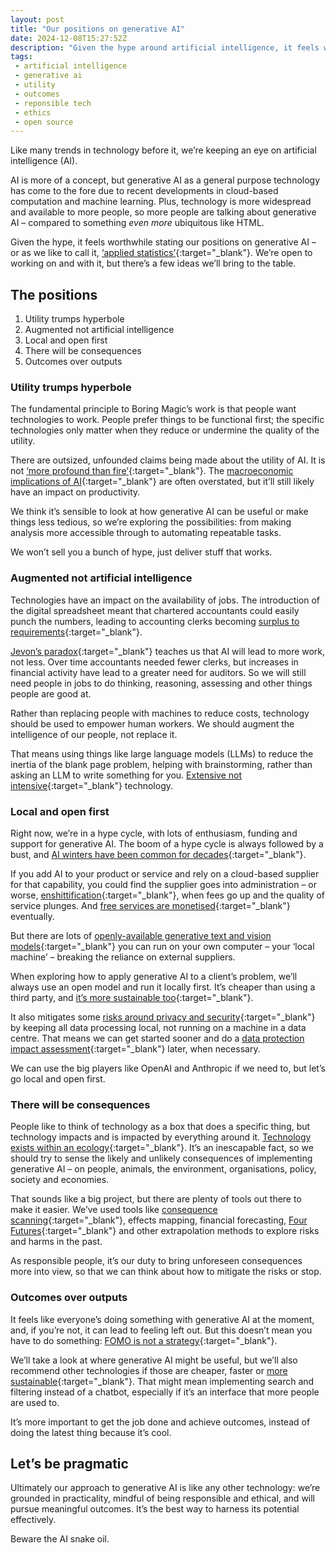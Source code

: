 ```yaml
---
layout: post
title: "Our positions on generative AI"
date: 2024-12-08T15:27:52Z
description: "Given the hype around artificial intelligence, it feels worthwhile stating our positions on the technology. We’re open to working on and with it, but there’s a few ideas we’ll bring to the table."
tags:
 - artificial intelligence
 - generative ai
 - utility
 - outcomes
 - reponsible tech
 - ethics
 - open source
---
```


Like many trends in technology before it, we’re keeping an eye on artificial intelligence (AI). 

AI is more of a concept, but generative AI as a general purpose technology has come to the fore due to recent developments in cloud-based computation and machine learning. Plus, technology is more widespread and available to more people, so more people are talking about generative AI – compared to something _even more_ ubiquitous like HTML.

Given the hype, it feels worthwhile stating our positions on generative AI – or as we like to call it, [‘applied statistics’](https://adactio.com/journal/21552){:target="_blank"}. We’re open to working on and with it, but there’s a few ideas we’ll bring to the table. 

## The positions

1. Utility trumps hyperbole
2. Augmented not artificial intelligence
3. Local and open first
4. There will be consequences
5. Outcomes over outputs

### Utility trumps hyperbole

The fundamental principle to Boring Magic’s work is that people want technologies to work. People prefer things to be functional first; the specific technologies only matter when they reduce or undermine the quality of the utility.

There are outsized, unfounded claims being made about the utility of AI. It is not [‘more profound than fire’](https://fortune.com/2023/04/17/sundar-pichai-a-i-more-profound-than-fire-electricity/){:target="_blank"}. The [macroeconomic implications of AI](https://www.nber.org/papers/w32487){:target="_blank"} are often overstated, but it’ll still likely have an impact on productivity.

We think it’s sensible to look at how generative AI can be useful or make things less tedious, so we’re exploring the possibilities: from making analysis more accessible through to automating repeatable tasks.

We won’t sell you a bunch of hype, just deliver stuff that works.

### Augmented not artificial intelligence

Technologies have an impact on the availability of jobs. The introduction of the digital spreadsheet meant that chartered accountants could easily punch the numbers, leading to accounting clerks becoming [surplus to requirements](https://www.ft.com/content/c5f7909f-0bac-40fa-b5a8-ff34c38b89a9#:~:text=The%20Bureau%20of%20Labor%20Statistics%20estimated%20that%20there%20were%20339%2C000%20accountants%20and%20accounting%20clerks%20working%20in%20the%20US%20in%201980%2C%20around%20the%20time%20VisiCalc%20started%20to%20take%20off.%20By%202022%2C%20the%20bureau%20tallied%201.4mn%20accountants%20and%20auditors.){:target="_blank"}.

[Jevon’s paradox](https://www.timpaul.co.uk/posts/automation-and-the-jevons-paradox/){:target="_blank"} teaches us that AI will lead to more work, not less. Over time accountants needed fewer clerks, but increases in financial activity have lead to a greater need for auditors. So we will still need people in jobs to do thinking, reasoning, assessing and other things people are good at.

Rather than replacing people with machines to reduce costs, technology should be used to empower human workers. We should augment the intelligence of our people, not replace it.

That means using things like large language models (LLMs) to reduce the inertia of the blank page problem,  helping with brainstorming, rather than asking an LLM to write something for you. [Extensive not intensive](https://mosaic.uoc.edu/2023/06/26/nobody-writing-and-nobody-reading-artificial-intelligence-chatbots-and-the-science-we-want/){:target="_blank"} technology.

### Local and open first

Right now, we’re in a hype cycle, with lots of enthusiasm, funding and support for generative AI. The boom of a hype cycle is always followed by a bust, and [AI winters have been common for decades](https://en.wikipedia.org/wiki/AI_winter){:target="_blank"}. 

If you add AI to your product or service and rely on a cloud-based supplier for that capability, you could find the supplier goes into administration – or worse, [enshittification](https://pluralistic.net/2023/01/21/potemkin-ai/#hey-guys){:target="_blank"}, when fees go up and the quality of service plunges. And [free services are monetised](https://visitmy.website/2024/02/02/monetising-the-rabbit-r1/){:target="_blank"} eventually.

But there are lots of [openly-available generative text and vision models](https://ollama.com/){:target="_blank"} you can run on your own computer – your ‘local machine’ – breaking the reliance on external suppliers.

When exploring how to apply generative AI to a client’s problem, we’ll always use an open model and run it locally first. It’s cheaper than using a third party, and [it’s more sustainable too](https://www.weforum.org/stories/2025/01/scaling-ai-without-breaking-the-grid/#:~:text=Open-source%20models%20help%20organizations%20bypass%20the%20expensive%20and%20power-intensive%20model-training%20process){:target="_blank"}.

It also mitigates some [risks around privacy and security](https://www.bbc.co.uk/news/technology-68128396){:target="_blank"} by keeping all data processing local, not running on a machine in a data centre. That means we can get started sooner and do a [data protection impact assessment](https://ico.org.uk/for-organisations/uk-gdpr-guidance-and-resources/accountability-and-governance/guide-to-accountability-and-governance/data-protection-impact-assessments/){:target="_blank"} later, when necessary.

We can use the big players like OpenAI and Anthropic if we need to, but let’s go local and open first.

### There will be consequences 

People like to think of technology as a box that does a specific thing, but technology impacts and is impacted by everything around it. [Technology exists within an ecology](http://booktwo.org/notebook/ai-is-doing-exactly-what-its-creators-want-it-to-do/){:target="_blank"}. It’s an inescapable fact, so we should try to sense the likely and unlikely consequences of implementing generative AI – on people, animals, the environment, organisations, policy, society and economies. 

That sounds like a big project, but there are plenty of tools out there to make it easier. We’ve used tools like [consequence scanning](https://doteveryone.org.uk/project/consequence-scanning/){:target="_blank"}, effects mapping, financial forecasting, [Four Futures](https://jfsdigital.org/articles-and-essays/2009-2/vol-14-no-2-november/essays/jim-dators-alternative-futures-and-the-path-to-iafs-aspirational-futures/){:target="_blank"} and other extrapolation methods to explore risks and harms in the past. 

As responsible people, it’s our duty to bring unforeseen consequences more into view, so that we can think about how to mitigate the risks or stop.

### Outcomes over outputs

It feels like everyone’s doing something with generative AI at the moment, and, if you’re not, it can lead to feeling left out. But this doesn’t mean you have to do something: [FOMO is not a strategy](https://buttondown.com/justenoughinternet/archive/fomo-is-not-a-strategy){:target="_blank"}.

We’ll take a look at where generative AI might be useful, but we’ll also recommend other technologies if those are cheaper, faster or [more sustainable](https://hbr.org/2024/07/the-uneven-distribution-of-ais-environmental-impacts){:target="_blank"}. That might mean implementing search and filtering instead of a chatbot, especially if it’s an interface that more people are used to. 

It’s more important to get the job done and achieve outcomes, instead of doing the latest thing because it’s cool.

## Let’s be pragmatic

Ultimately our approach to generative AI is like any other technology: we’re grounded in practicality, mindful of being responsible and ethical, and will pursue meaningful outcomes. It’s the best way to harness its potential effectively.

Beware the AI snake oil.